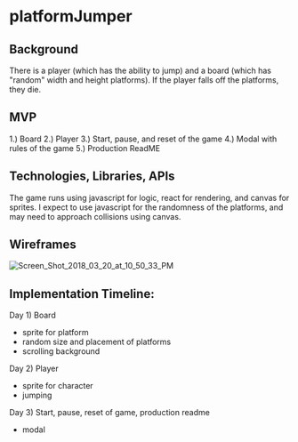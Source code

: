 # platformJumper

## Background
There is a player (which has the ability to jump) and a board (which has "random" width and height platforms). If the player falls off the platforms, they die.

## MVP
1.) Board
2.) Player
3.) Start, pause, and reset of the game
4.) Modal with rules of the game
5.) Production ReadME

## Technologies, Libraries, APIs
The game runs using javascript for logic, react for rendering, and canvas for sprites. I expect to use javascript for the randomness of the platforms, and may need to approach collisions using canvas.

## Wireframes
<img src="https://image.ibb.co/gr0bAH/Screen_Shot_2018_03_20_at_10_50_33_PM.png" alt="Screen_Shot_2018_03_20_at_10_50_33_PM" border="0">

## Implementation Timeline:

Day 1) Board
  - sprite for platform
  - random size and placement of platforms
  - scrolling background
  
Day 2) Player
 - sprite for character
 - jumping
 
Day 3) Start, pause, reset of game, production readme
 - modal

